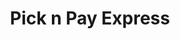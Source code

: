 ---
title: "Pick n Pay Express"
url: /durban/pick-n-pay-express-mountbatten-drive/
shop: convenience
---